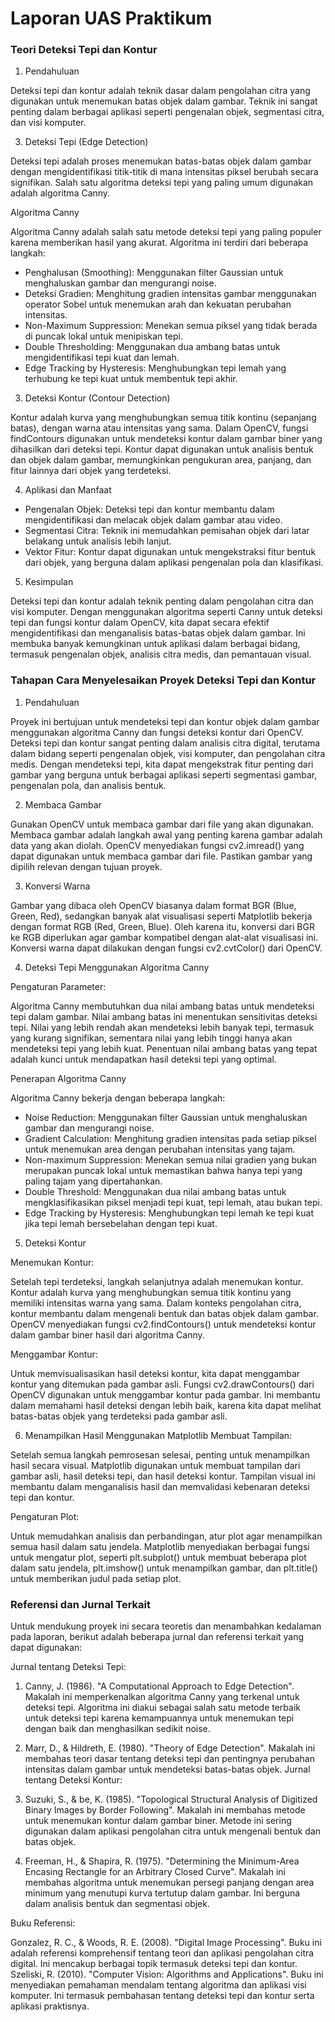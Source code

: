 # Laporan UAS Praktikum

### Teori Deteksi Tepi dan Kontur
1. Pendahuluan
   
Deteksi tepi dan kontur adalah teknik dasar dalam pengolahan citra yang digunakan untuk menemukan batas objek dalam gambar. Teknik ini sangat penting dalam berbagai aplikasi seperti pengenalan objek, segmentasi citra, dan visi komputer.

3. Deteksi Tepi (Edge Detection)
   
Deteksi tepi adalah proses menemukan batas-batas objek dalam gambar dengan mengidentifikasi titik-titik di mana intensitas piksel berubah secara signifikan. Salah satu algoritma deteksi tepi yang paling umum digunakan adalah algoritma Canny.

Algoritma Canny

Algoritma Canny adalah salah satu metode deteksi tepi yang paling populer karena memberikan hasil yang akurat. Algoritma ini terdiri dari beberapa langkah:

- Penghalusan (Smoothing): Menggunakan filter Gaussian untuk menghaluskan gambar dan mengurangi noise.
- Deteksi Gradien: Menghitung gradien intensitas gambar menggunakan operator Sobel untuk menemukan arah dan kekuatan perubahan intensitas.
- Non-Maximum Suppression: Menekan semua piksel yang tidak berada di puncak lokal untuk menipiskan tepi.
- Double Thresholding: Menggunakan dua ambang batas untuk mengidentifikasi tepi kuat dan lemah.
- Edge Tracking by Hysteresis: Menghubungkan tepi lemah yang terhubung ke tepi kuat untuk membentuk tepi akhir.

3. Deteksi Kontur (Contour Detection)
   
Kontur adalah kurva yang menghubungkan semua titik kontinu (sepanjang batas), dengan warna atau intensitas yang sama. Dalam OpenCV, fungsi findContours digunakan untuk mendeteksi kontur dalam gambar biner yang dihasilkan dari deteksi tepi. Kontur dapat digunakan untuk analisis bentuk dan objek dalam gambar, memungkinkan pengukuran area, panjang, dan fitur lainnya dari objek yang terdeteksi.

4. Aplikasi dan Manfaat
- Pengenalan Objek: Deteksi tepi dan kontur membantu dalam mengidentifikasi dan melacak objek dalam gambar atau video.
- Segmentasi Citra: Teknik ini memudahkan pemisahan objek dari latar belakang untuk analisis lebih lanjut.
- Vektor Fitur: Kontur dapat digunakan untuk mengekstraksi fitur bentuk dari objek, yang berguna dalam aplikasi pengenalan pola dan klasifikasi.

5. Kesimpulan
    
Deteksi tepi dan kontur adalah teknik penting dalam pengolahan citra dan visi komputer. Dengan menggunakan algoritma seperti Canny untuk deteksi tepi dan fungsi kontur dalam OpenCV, kita dapat secara efektif mengidentifikasi dan menganalisis batas-batas objek dalam gambar. Ini membuka banyak kemungkinan untuk aplikasi dalam berbagai bidang, termasuk pengenalan objek, analisis citra medis, dan pemantauan visual.


### Tahapan Cara Menyelesaikan Proyek Deteksi Tepi dan Kontur
1. Pendahuluan
   
Proyek ini bertujuan untuk mendeteksi tepi dan kontur objek dalam gambar menggunakan algoritma Canny dan fungsi deteksi kontur dari OpenCV. Deteksi tepi dan kontur sangat penting dalam analisis citra digital, terutama dalam bidang seperti pengenalan objek, visi komputer, dan pengolahan citra medis. Dengan mendeteksi tepi, kita dapat mengekstrak fitur penting dari gambar yang berguna untuk berbagai aplikasi seperti segmentasi gambar, pengenalan pola, dan analisis bentuk.

2. Membaca Gambar
   
Gunakan OpenCV untuk membaca gambar dari file yang akan digunakan. Membaca gambar adalah langkah awal yang penting karena gambar adalah data yang akan diolah. OpenCV menyediakan fungsi cv2.imread() yang dapat digunakan untuk membaca gambar dari file. Pastikan gambar yang dipilih relevan dengan tujuan proyek.

3. Konversi Warna
   
Gambar yang dibaca oleh OpenCV biasanya dalam format BGR (Blue, Green, Red), sedangkan banyak alat visualisasi seperti Matplotlib bekerja dengan format RGB (Red, Green, Blue). Oleh karena itu, konversi dari BGR ke RGB diperlukan agar gambar kompatibel dengan alat-alat visualisasi ini. Konversi warna dapat dilakukan dengan fungsi cv2.cvtColor() dari OpenCV.

4. Deteksi Tepi Menggunakan Algoritma Canny
   
Pengaturan Parameter:

Algoritma Canny membutuhkan dua nilai ambang batas untuk mendeteksi tepi dalam gambar. Nilai ambang batas ini menentukan sensitivitas deteksi tepi. Nilai yang lebih rendah akan mendeteksi lebih banyak tepi, termasuk yang kurang signifikan, sementara nilai yang lebih tinggi hanya akan mendeteksi tepi yang lebih kuat. Penentuan nilai ambang batas yang tepat adalah kunci untuk mendapatkan hasil deteksi tepi yang optimal.

Penerapan Algoritma Canny

Algoritma Canny bekerja dengan beberapa langkah:

- Noise Reduction: Menggunakan filter Gaussian untuk menghaluskan gambar dan mengurangi noise.
- Gradient Calculation: Menghitung gradien intensitas pada setiap piksel untuk menemukan area dengan perubahan intensitas yang tajam.
- Non-maximum Suppression: Menekan semua nilai gradien yang bukan merupakan puncak lokal untuk memastikan bahwa hanya tepi yang paling tajam yang dipertahankan.
- Double Threshold: Menggunakan dua nilai ambang batas untuk mengklasifikasikan piksel menjadi tepi kuat, tepi lemah, atau bukan tepi.
- Edge Tracking by Hysteresis: Menghubungkan tepi lemah ke tepi kuat jika tepi lemah bersebelahan dengan tepi kuat.

5. Deteksi Kontur
   
Menemukan Kontur:

Setelah tepi terdeteksi, langkah selanjutnya adalah menemukan kontur. Kontur adalah kurva yang menghubungkan semua titik kontinu yang memiliki intensitas warna yang sama. Dalam konteks pengolahan citra, kontur membantu dalam mengenali bentuk dan batas objek dalam gambar. OpenCV menyediakan fungsi cv2.findContours() untuk mendeteksi kontur dalam gambar biner hasil dari algoritma Canny.

Menggambar Kontur:

Untuk memvisualisasikan hasil deteksi kontur, kita dapat menggambar kontur yang ditemukan pada gambar asli. Fungsi cv2.drawContours() dari OpenCV digunakan untuk menggambar kontur pada gambar. Ini membantu dalam memahami hasil deteksi dengan lebih baik, karena kita dapat melihat batas-batas objek yang terdeteksi pada gambar asli.

6. Menampilkan Hasil Menggunakan Matplotlib
Membuat Tampilan:

Setelah semua langkah pemrosesan selesai, penting untuk menampilkan hasil secara visual. Matplotlib digunakan untuk membuat tampilan dari gambar asli, hasil deteksi tepi, dan hasil deteksi kontur. Tampilan visual ini membantu dalam menganalisis hasil dan memvalidasi kebenaran deteksi tepi dan kontur.

Pengaturan Plot:

Untuk memudahkan analisis dan perbandingan, atur plot agar menampilkan semua hasil dalam satu jendela. Matplotlib menyediakan berbagai fungsi untuk mengatur plot, seperti plt.subplot() untuk membuat beberapa plot dalam satu jendela, plt.imshow() untuk menampilkan gambar, dan plt.title() untuk memberikan judul pada setiap plot.

### Referensi dan Jurnal Terkait
Untuk mendukung proyek ini secara teoretis dan menambahkan kedalaman pada laporan, berikut adalah beberapa jurnal dan referensi terkait yang dapat digunakan:

Jurnal tentang Deteksi Tepi:

1. Canny, J. (1986). "A Computational Approach to Edge Detection". Makalah ini memperkenalkan algoritma Canny yang terkenal untuk deteksi tepi. Algoritma ini diakui sebagai salah satu metode terbaik untuk deteksi tepi karena kemampuannya untuk menemukan tepi dengan baik dan menghasilkan sedikit noise.

2. Marr, D., & Hildreth, E. (1980). "Theory of Edge Detection". Makalah ini membahas teori dasar tentang deteksi tepi dan pentingnya perubahan intensitas dalam gambar untuk mendeteksi batas-batas objek.
Jurnal tentang Deteksi Kontur:

1. Suzuki, S., & be, K. (1985). "Topological Structural Analysis of Digitized Binary Images by Border Following". Makalah ini membahas metode untuk menemukan kontur dalam gambar biner. Metode ini sering digunakan dalam aplikasi pengolahan citra untuk mengenali bentuk dan batas objek.

2. Freeman, H., & Shapira, R. (1975). "Determining the Minimum-Area Encasing Rectangle for an Arbitrary Closed Curve". Makalah ini membahas algoritma untuk menemukan persegi panjang dengan area minimum yang menutupi kurva tertutup dalam gambar. Ini berguna dalam analisis bentuk dan segmentasi objek.

Buku Referensi:

Gonzalez, R. C., & Woods, R. E. (2008). "Digital Image Processing". Buku ini adalah referensi komprehensif tentang teori dan aplikasi pengolahan citra digital. Ini mencakup berbagai topik termasuk deteksi tepi dan kontur.
Szeliski, R. (2010). "Computer Vision: Algorithms and Applications". Buku ini menyediakan pemahaman mendalam tentang algoritma dan aplikasi visi komputer. Ini termasuk pembahasan tentang deteksi tepi dan kontur serta aplikasi praktisnya.
